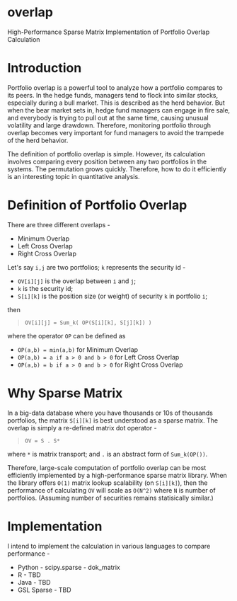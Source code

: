 overlap
=======

High-Performance Sparse Matrix Implementation of Portfolio Overlap Calculation

# Introduction

Portfolio overlap is a powerful tool to analyze how a portfolio compares to its peers. In the hedge funds, managers tend to flock into similar stocks, especially during a bull market. This is described as the herd behavior. But when the bear market sets in, hedge fund managers can engage in fire sale, and everybody is trying to pull out at the same time, causing unusual volatility and large drawdown. Therefore, monitoring portfolio through overlap becomes very important for fund managers to avoid the trampede of the herd behavior.

The definition of portfolio overlap is simple. However, its calculation involves comparing every position between any two portfolios in the systems. The permutation grows quickly. Therefore, how to do it efficiently is an interesting topic in quantitative analysis.

# Definition of Portfolio Overlap

There are three different overlaps -
* Minimum Overlap
* Left Cross Overlap
* Right Cross Overlap

Let's say `i,j` are two portfolios; `k` represents the security id -
* `OV[i][j]` is the overlap between `i` and `j`; 
* `k` is the security id;
* `S[i][k]` is the position size (or weight) of security `k` in portfolio `i`;

then 

> `OV[i][j] = Sum_k( OP(S[i][k], S[j][k]) )`

where the operator `OP` can be defined as
* `OP(a,b) = min(a,b)` for Minimum Overlap
* `OP(a,b) = a if a > 0 and b > 0` for Left Cross Overlap
* `OP(a,b) = b if a > 0 and b > 0` for Right Cross Overlap

# Why Sparse Matrix

In a big-data database where you have thousands or 10s of thousands portfolios, the matrix `S[i][k]` is best understood as a sparse matrix. The overlap is simply a re-defined matrix dot operator -

> `OV = S . S*` 

where `*` is matrix transport; and `.` is an abstract form of `Sum_k(OP())`.

Therefore, large-scale computation of portfolio overlap can be most efficiently implemented by a high-performance sparse matrix library. When the library offers `O(1)` matrix lookup scalability (on `S[i][k]`), then the performance of calculating `OV` will scale as `O(N^2)` where `N` is number of portfolios. (Assuming number of securities remains statisically similar.)

# Implementation

I intend to implement the calculation in various languages to compare performance -
* Python - scipy.sparse - dok_matrix
* R - TBD
* Java - TBD
* GSL Sparse - TBD

